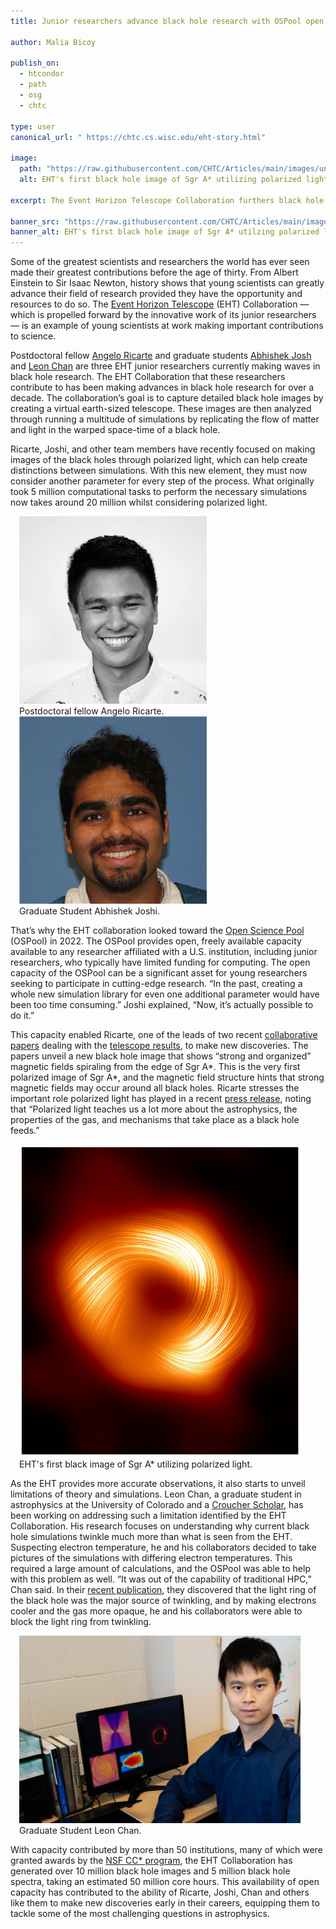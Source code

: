 ```yaml
---
title: Junior researchers advance black hole research with OSPool open capacity

author: Malia Bicoy

publish_on:
  - htcondor
  - path
  - osg
  - chtc
  
type: user
canonical_url: " https://chtc.cs.wisc.edu/eht-story.html"

image:
  path: "https://raw.githubusercontent.com/CHTC/Articles/main/images/unnamed_01.png"
  alt: EHT's first black hole image of Sgr A* utilizing polarized light.
  
excerpt: The Event Horizon Telescope Collaboration furthers black hole research with a little help from the OSPool open capacity.

banner_src: "https://raw.githubusercontent.com/CHTC/Articles/main/images/unnamed_01.png"
banner_alt: EHT's first black hole image of Sgr A* utilzing polarized light.
---
```


Some of the greatest scientists and researchers the world has ever seen made their greatest contributions before the age of thirty. 
From Albert Einstein to Sir Isaac Newton, history shows that young scientists can greatly advance their field of research provided 
they have the opportunity and resources to do so. The [Event Horizon Telescope](https://eventhorizontelescope.org) (EHT) Collaboration 
— which is propelled forward by the innovative work of its junior researchers — is an example of young scientists at work making 
important contributions to science.

Postdoctoral fellow [Angelo Ricarte](https://bhi.fas.harvard.edu/people/angelo-ricarte/) and graduate students
[Abhishek Josh](https://physics.illinois.edu/people/directory/profile/avjoshi2) and [Leon Chan](https://sites.google.com/view/leonastrophy/main?pli=1) 
are three EHT junior researchers currently making waves in black hole research. The EHT Collaboration that these researchers contribute 
to has been making advances in black hole research for over a decade. The collaboration’s goal is to capture detailed black hole images
by creating a virtual earth-sized telescope. These images are then analyzed through running a multitude of simulations by replicating 
the flow of matter and light in the warped space-time of a black hole.


Ricarte, Joshi, and other team members have recently focused on making images of the black holes through polarized light, which can help 
create distinctions between simulations. With this new element, they must now consider another parameter for every step of the process. 
What originally took 5 million computational tasks to perform the necessary simulations now takes around 20 million whilst considering polarized light.

<figure class="figure float-end" style="margin-left: 1em">
 <img src='https://raw.githubusercontent.com/CHTC/Articles/main/images/Ricarte.jpg' height="300" width="300" class="figure-img img-fluid rounded" alt="Postdoctoral fellow Angelo Ricarte">
  <figcaption class="figure-caption">Postdoctoral fellow Angelo Ricarte.
<br/></figcaption>
   <img src='https://raw.githubusercontent.com/CHTC/Articles/main/images/Joshi.png' height="300" width="300" class="figure-img img-fluid rounded" alt="Graduate student Abhishek Joshi">
  <figcaption class="figure-caption">Graduate Student Abhishek Joshi.
<br/></figcaption>
</figure>


That’s why the EHT collaboration looked toward the [Open Science Pool](https://osg-htc.org/services/open_science_pool) (OSPool) in 2022. 
The OSPool provides open, freely available capacity available to any researcher affiliated with a U.S. institution, including junior 
researchers, who typically have limited funding for computing. The open capacity of the OSPool can be a significant asset for young 
researchers seeking to participate in cutting-edge research. “In the past, creating a whole new simulation library for even one additional 
parameter would have been too time consuming.” Joshi explained, “Now, it’s actually possible to do it.”

This capacity enabled Ricarte, one of the leads of two recent [collaborative papers](https://iopscience.iop.org/article/10.3847/2041-8213/ad2df1) 
dealing with the [telescope results](https://iopscience.iop.org/article/10.3847/2041-8213/ad2df0), to make new discoveries. The papers unveil a new 
black hole image that shows “strong and organized” magnetic fields spiraling from the edge of Sgr A*. This is the very first polarized image of Sgr A*, 
and the magnetic field structure hints that strong magnetic fields may occur around all black holes. Ricarte stresses the important role polarized light 
has played in a recent [press release](https://eventhorizontelescope.org/blog/astronomers-unveil-strong-magnetic-fields-spiraling-edge-milky-way%E2%80%99s-central-black-hole),
noting that “Polarized light teaches us a lot more about the astrophysics, the properties of the gas, and mechanisms that take place as a black hole feeds.”

<figure class="figure float-end" style="margin-left: 1em">
  <img src='https://raw.githubusercontent.com/CHTC/Articles/main/images/unnamed_01.png' height="500" width="500" class="figure-img img-fluid rounded" alt="EHT's first black image of Sgr A* utilizing polarized light.">
  <figcaption class="figure-caption">EHT's first black image of Sgr A* utilizing polarized light.
<br/></figcaption>
</figure>

As the EHT provides more accurate observations, it also starts to unveil limitations of theory and simulations. Leon Chan, a graduate student in astrophysics 
at the University of Colorado and a [Croucher Scholar](https://croucher.org.hk/en/funding/study_awards/scholarships), has been working on addressing such a 
limitation identified by the EHT Collaboration. His research focuses on understanding why current black hole simulations twinkle much more than what is seen 
from the EHT. Suspecting electron temperature, he and his collaborators decided to take pictures of the simulations with differing electron temperatures. This 
required a large amount of calculations, and the OSPool was able to help with this problem as well. “It was out of the capability of traditional HPC,” 
Chan said. In their  [recent publication](https://iopscience.iop.org/article/10.3847/1538-4357/ad2454/meta), they discovered that the light ring of the black 
hole was the major source of twinkling, and by making electrons cooler and the gas more opaque, he and his collaborators were able to block the light ring from twinkling.

<figure class="figure float-end" style="margin-left: 1em">
  <img src='https://raw.githubusercontent.com/CHTC/Articles/main/images/Chan.jpg' height="300" width="450" class="figure-img img-fluid rounded" alt="Graduate student Leon Chan">
  <figcaption class="figure-caption">Graduate Student Leon Chan.
<br/></figcaption>
</figure>


With capacity contributed by more than 50 institutions, many of which were granted awards by the [NSF CC* program](https://new.nsf.gov/funding/opportunities/campus-cyberinfrastructure-cc), 
the EHT Collaboration has generated over 10 million black hole images and 5 million black hole spectra, taking an estimated 50 million core hours. This availability of open capacity
has contributed to the ability of Ricarte, Joshi, Chan and others like them to make new discoveries early in their careers,
equipping them to tackle some of the most challenging questions in astrophysics.
